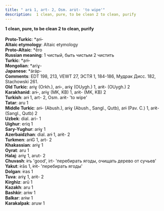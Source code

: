 ```yaml
---
title: " arɨ 1, art- 2, Osm. arɨt- 'to wipe'"
description:  1 clean, pure, to be clean 2 to clean, purify
---
```

<p data-pagefind-weight="0.5">
<strong> 1 clean, pure, to be clean 2 to clean, purify</strong><br><br>
<strong>Proto-Turkic</strong>:  *ạrɨ-<br>
<strong>Altaic etymology</strong>:  Altaic etymology<br>
<strong> Proto-Altaic</strong>:  *ĕ́ro<br>
<strong>Russian meaning</strong>:  1 чистый, быть чистым 2 чистить<br>
<strong>Turkic</strong>:  *ạrɨ-<br>
<strong>Mongolian</strong>:  *ariɣ-<br>
<strong>Japanese</strong>:  *áráp-<br>
<strong>Comments</strong>:  EDT 198, 213, VEWT 27, ЭСТЯ 1, 184-186, Мудрак Дисс. 182, Stachowski 261.<br>
<strong>Old Turkic</strong>:  arɨɣ (Orkh.), arɨ-, arɨɣ (OUygh.) 1, arɨt- (OUygh.) 2<br>
<strong>Karakhanid</strong>:  arɨ-, arɨɣ (MK, KB) 1, arɨt- (MK, KB) 2<br>
<strong>Turkish</strong>:  arɨ 1, art- 2, Osm. arɨt- 'to wipe'<br>
<strong>Tatar</strong>:  aru 1<br>
<strong>Middle Turkic</strong>:  arɨ- (Abush.), arɨɣ (Abush., Sangl., Qutb), arɨ (Pav. C.) 1, arɨt- (Sangl., Qutb) 2<br>
<strong>Uzbek</strong>:  dial. ari- 1<br>
<strong>Uighur</strong>:  eriq 1<br>
<strong>Sary-Yughur</strong>:  arɨɣ 1<br>
<strong>Azerbaidzhan</strong>:  dial. arɨ 1, arɨt- 2<br>
<strong>Turkmen</strong>:  arɨG 1, art- 2<br>
<strong>Khakassian</strong>:  arɨɣ 1<br>
<strong>Oyrat</strong>:  aru 1<br>
<strong>Halaj</strong>:  arɨɣ 1, arut- 2<br>
<strong>Chuvash</strong>:  ɨrъ 'good', irt- 'перебирать ягоды, очищать дерево от сучьев'<br>
<strong>Yakut</strong>:  ɨrās 1, ɨrɨt- 'перебирать ягоды'<br>
<strong>Dolgan</strong>:  ɨras 1<br>
<strong>Tuva</strong>:  arɨɣ 1, arɨt- 2<br>
<strong>Kirghiz</strong>:  arū 1<br>
<strong>Kazakh</strong>:  aru 1<br>
<strong>Bashkir</strong>:  arɨw 1<br>
<strong>Balkar</strong>:  arɨw 1<br>
<strong>Karakalpak</strong>:  aruw 1<br>

</p>
